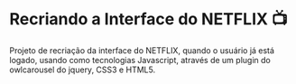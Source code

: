# Recriando a Interface do NETFLIX :tv:

Projeto de recriação da interface do NETFLIX, quando o usuário já está logado, usando como tecnologias Javascript, através de um plugin do owlcarousel do jquery, CSS3 e HTML5.

